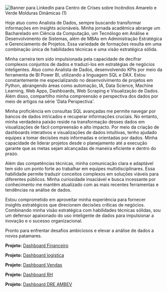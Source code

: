 ![Banner para LinkedIn para Centro de Crises sobre Incêndios Amarelo e Verde Molduras Dinâmicas (1)](https://user-images.githubusercontent.com/88558377/205551131-f2b2e3c2-08de-4609-a6ec-2fce2fcb9733.gif)

Hoje atuo como Analista de Dados, sempre buscando transformar informações em insights acionáveis. Minha jornada acadêmica abrange um Bacharelado em Ciência da Computação, um Tecnólogo em Análise e Desenvolvimento de Sistemas, além de MBAs em Administração Estratégica e Gerenciamento de Projetos. Essa variedade de formações resulta em uma combinação única de habilidades técnicas e uma visão estratégica sólida.

Minha carreira tem sido impulsionada pela capacidade de decifrar complexos conjuntos de dados e traduzi-los em estratégias de negócios inteligentes. Atuo como Analista de Dados, desenvolvendo KPIs por meio da ferramenta de BI Power BI, utilizando a linguagem SQL e DAX. Estou constantemente me especializando no desenvolvimento de projetos em Python, abrangendo áreas como automação, IA, Data Science, Machine Learning, Web Apps, Dashboards, Web Scraping e Visualização de Dados. Além disso, compartilho minha compreensão e perspectiva dos dados por meio de artigos na série 'Data Perspectiva'.

Minha proficiência em consultas SQL avançadas me permite navegar por bancos de dados intricados e recuperar informações cruciais. No entanto, minha verdadeira paixão reside na transformação desses dados em visualizações de fácil compreensão e alto impacto. Por meio da criação de dashboards interativos e visualizações de dados intuitivas, tenho ajudado equipes a tomar decisões mais informadas e orientadas por dados. Minha capacidade de liderar projetos desde o planejamento até a execução garante que as metas sejam alcançadas de maneira eficiente e dentro do prazo.

Além das competências técnicas, minha comunicação clara e adaptável tem sido um ponto forte ao trabalhar em equipes multidisciplinares. Essa habilidade permite traduzir conceitos complexos em soluções viáveis para diferentes públicos. Minha curiosidade insaciável e busca incessante por conhecimento me mantêm atualizado com as mais recentes ferramentas e tendências na análise de dados.

Estou comprometido em aproveitar minha experiência para fornecer insights estratégicos que direcionem decisões críticas de negócios. Combinando minha visão estratégica com habilidades técnicas sólidas, sou um defensor apaixonado do uso inteligente de dados para impulsionar a inovação e o sucesso organizacional.

Pronto para enfrentar desafios ambiciosos e elevar a análise de dados a novos patamares.

**Projeto:** [Dashboard Financeiro](https://www.google.com)

**Projeto:**  [Dashboard logística](https://www.google.com)

**Projeto:** [Dashboard Vendas](https://www.google.com)

**Projeto:** [Dashboard RH](https://www.google.com)

**Projeto:** [Dashboard DRE AMBEV](https://www.google.com)






